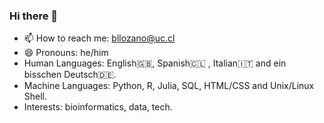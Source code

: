 ### Hi there 👋

- 📫 How to reach me: bllozano@uc.cl
- 😄 Pronouns: he/him
- Human Languages: English🇬🇧, Spanish🇨🇱 , Italian🇮🇹 and ein bisschen Deutsch🇩🇪.  
- Machine Languages: Python, R, Julia, SQL, HTML/CSS and Unix/Linux Shell.  
- Interests: bioinformatics, data, tech.
